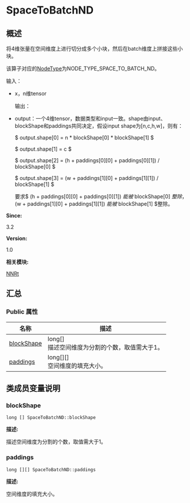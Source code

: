 # SpaceToBatchND


## 概述

将4维张量在空间维度上进行切分成多个小块，然后在batch维度上拼接这些小块。

该算子对应的[NodeType](_n_n_rt.md#nodetype)为NODE_TYPE_SPACE_TO_BATCH_ND。

输入：

- x，n维tensor

  输出：
- output：一个4维tensor，数据类型和input一致。shape由input、blockShape和paddings共同决定，假设input shape为[n,c,h,w]，则有：

  $ output.shape[0] = n \* blockShape[0] \* blockShape[1] $

  $ output.shape[1] = c $

  $ output.shape[2] = (h + paddings[0][0] + paddings[0][1]) / blockShape[0] $

  $ output.shape[3] = (w + paddings[1][0] + paddings[1][1]) / blockShape[1] $

  要求$ (h + paddings[0][0] + paddings[0][1]) $能被$ blockShape[0] $整除，$ (w + paddings[1][0] + paddings[1][1]) $能被$ blockShape[1] $整除。

**Since:**

3.2

**Version:**

1.0

**相关模块:**

[NNRt](_n_n_rt.md)


## 汇总


### Public 属性

  | 名称 | 描述 | 
| -------- | -------- |
| [blockShape](#blockshape) | long[]<br/>描述空间维度为分割的个数，取值需大于1。 | 
| [paddings](#paddings) | long[][]<br/>空间维度的填充大小。 | 


## 类成员变量说明


### blockShape

  
```
long [] SpaceToBatchND::blockShape
```

**描述:**

描述空间维度为分割的个数，取值需大于1。


### paddings

  
```
long [][] SpaceToBatchND::paddings
```

**描述:**

空间维度的填充大小。
